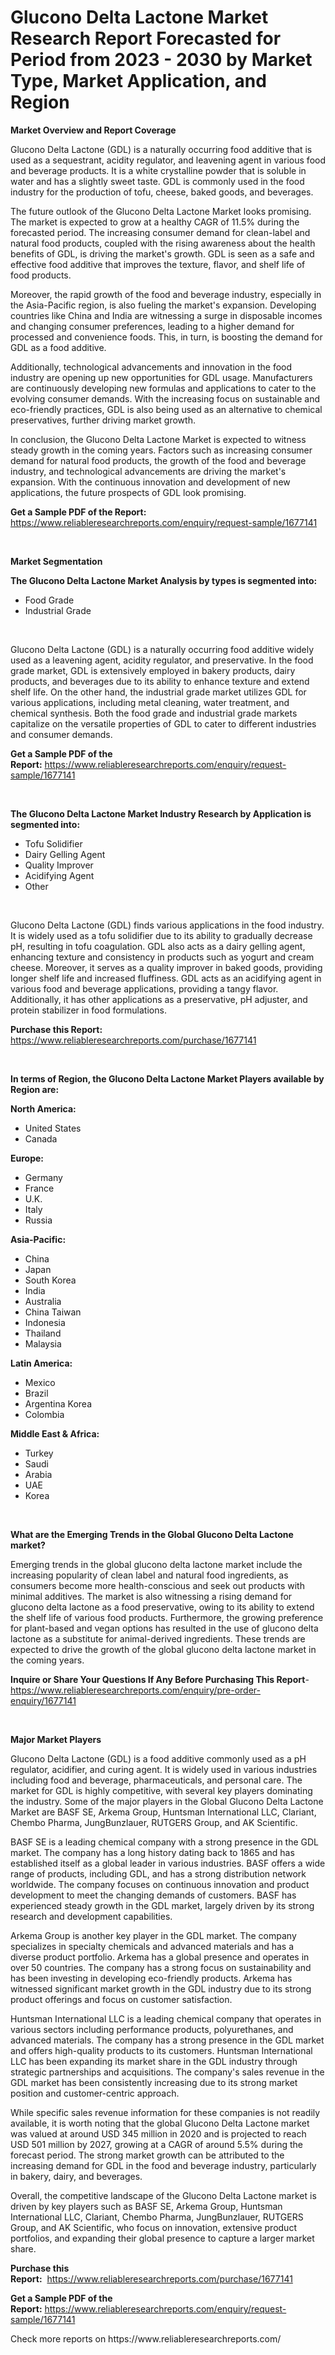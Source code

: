 <p><h1>Glucono Delta Lactone Market Research Report Forecasted for Period from 2023 -  2030 by Market Type, Market Application, and Region</h1></p><p><strong>Market Overview and Report Coverage</strong></p>
<p><p>Glucono Delta Lactone (GDL) is a naturally occurring food additive that is used as a sequestrant, acidity regulator, and leavening agent in various food and beverage products. It is a white crystalline powder that is soluble in water and has a slightly sweet taste. GDL is commonly used in the food industry for the production of tofu, cheese, baked goods, and beverages.</p><p>The future outlook of the Glucono Delta Lactone Market looks promising. The market is expected to grow at a healthy CAGR of 11.5% during the forecasted period. The increasing consumer demand for clean-label and natural food products, coupled with the rising awareness about the health benefits of GDL, is driving the market's growth. GDL is seen as a safe and effective food additive that improves the texture, flavor, and shelf life of food products.</p><p>Moreover, the rapid growth of the food and beverage industry, especially in the Asia-Pacific region, is also fueling the market's expansion. Developing countries like China and India are witnessing a surge in disposable incomes and changing consumer preferences, leading to a higher demand for processed and convenience foods. This, in turn, is boosting the demand for GDL as a food additive.</p><p>Additionally, technological advancements and innovation in the food industry are opening up new opportunities for GDL usage. Manufacturers are continuously developing new formulas and applications to cater to the evolving consumer demands. With the increasing focus on sustainable and eco-friendly practices, GDL is also being used as an alternative to chemical preservatives, further driving market growth.</p><p>In conclusion, the Glucono Delta Lactone Market is expected to witness steady growth in the coming years. Factors such as increasing consumer demand for natural food products, the growth of the food and beverage industry, and technological advancements are driving the market's expansion. With the continuous innovation and development of new applications, the future prospects of GDL look promising.</p></p>
<p><strong>Get a Sample PDF of the Report:</strong> <a href="https://www.reliableresearchreports.com/enquiry/request-sample/1677141">https://www.reliableresearchreports.com/enquiry/request-sample/1677141</a></p>
<p>&nbsp;</p>
<p><strong>Market Segmentation</strong></p>
<p><strong>The Glucono Delta Lactone Market Analysis by types is segmented into:</strong></p>
<p><ul><li>Food Grade</li><li>Industrial Grade</li></ul></p>
<p>&nbsp;</p>
<p><p>Glucono Delta Lactone (GDL) is a naturally occurring food additive widely used as a leavening agent, acidity regulator, and preservative. In the food grade market, GDL is extensively employed in bakery products, dairy products, and beverages due to its ability to enhance texture and extend shelf life. On the other hand, the industrial grade market utilizes GDL for various applications, including metal cleaning, water treatment, and chemical synthesis. Both the food grade and industrial grade markets capitalize on the versatile properties of GDL to cater to different industries and consumer demands.</p></p>
<p><strong>Get a Sample PDF of the Report:</strong>&nbsp;<a href="https://www.reliableresearchreports.com/enquiry/request-sample/1677141">https://www.reliableresearchreports.com/enquiry/request-sample/1677141</a></p>
<p>&nbsp;</p>
<p><strong>The Glucono Delta Lactone Market Industry Research by Application is segmented into:</strong></p>
<p><ul><li>Tofu Solidifier</li><li>Dairy Gelling Agent</li><li>Quality Improver</li><li>Acidifying Agent</li><li>Other</li></ul></p>
<p>&nbsp;</p>
<p><p>Glucono Delta Lactone (GDL) finds various applications in the food industry. It is widely used as a tofu solidifier due to its ability to gradually decrease pH, resulting in tofu coagulation. GDL also acts as a dairy gelling agent, enhancing texture and consistency in products such as yogurt and cream cheese. Moreover, it serves as a quality improver in baked goods, providing longer shelf life and increased fluffiness. GDL acts as an acidifying agent in various food and beverage applications, providing a tangy flavor. Additionally, it has other applications as a preservative, pH adjuster, and protein stabilizer in food formulations.</p></p>
<p><strong>Purchase this Report:</strong>&nbsp; <a href="https://www.reliableresearchreports.com/purchase/1677141">https://www.reliableresearchreports.com/purchase/1677141</a></p>
<p>&nbsp;</p>
<p><strong>In terms of Region, the Glucono Delta Lactone Market Players available by Region are:</strong></p>
<p>
    <p> <strong> North America: </strong>
        <ul>
            <li>United States</li>
            <li>Canada</li>
        </ul>
        </p> 
    <p> <strong> Europe: </strong>
        <ul>
            <li>Germany</li>
            <li>France</li>
            <li>U.K.</li>
            <li>Italy</li>
            <li>Russia</li>
        </ul>
        </p> 
    <p> <strong> Asia-Pacific: </strong>
        <ul>
            <li>China</li>
            <li>Japan</li>
            <li>South Korea</li>
            <li>India</li>
            <li>Australia</li>
            <li>China Taiwan</li>
            <li>Indonesia</li>
            <li>Thailand</li>
            <li>Malaysia</li>
        </ul>
        </p> 
    <p> <strong> Latin America: </strong>
        <ul>
            <li>Mexico</li>
            <li>Brazil</li>
            <li>Argentina Korea</li>
            <li>Colombia</li>
        </ul>
        </p> 
    <p> <strong> Middle East & Africa: </strong>
        <ul>
            <li>Turkey</li>
            <li>Saudi</li>
            <li>Arabia</li>
            <li>UAE</li>
            <li>Korea</li>
        </ul>
    </p>
    </p>
<p>&nbsp;</p>
<p><strong>What are the Emerging Trends in the Global Glucono Delta Lactone market?</strong></p>
<p><p>Emerging trends in the global glucono delta lactone market include the increasing popularity of clean label and natural food ingredients, as consumers become more health-conscious and seek out products with minimal additives. The market is also witnessing a rising demand for glucono delta lactone as a food preservative, owing to its ability to extend the shelf life of various food products. Furthermore, the growing preference for plant-based and vegan options has resulted in the use of glucono delta lactone as a substitute for animal-derived ingredients. These trends are expected to drive the growth of the global glucono delta lactone market in the coming years.</p></p>
<p><strong>Inquire or Share Your Questions If Any Before Purchasing This Report</strong>- <a href="https://www.reliableresearchreports.com/enquiry/pre-order-enquiry/1677141">https://www.reliableresearchreports.com/enquiry/pre-order-enquiry/1677141</a></p>
<p>&nbsp;</p>
<p><strong>Major Market Players</strong></p>
<p><p>Glucono Delta Lactone (GDL) is a food additive commonly used as a pH regulator, acidifier, and curing agent. It is widely used in various industries including food and beverage, pharmaceuticals, and personal care. The market for GDL is highly competitive, with several key players dominating the industry. Some of the major players in the Global Glucono Delta Lactone Market are BASF SE, Arkema Group, Huntsman International LLC, Clariant, Chembo Pharma, JungBunzlauer, RUTGERS Group, and AK Scientific.</p><p>BASF SE is a leading chemical company with a strong presence in the GDL market. The company has a long history dating back to 1865 and has established itself as a global leader in various industries. BASF offers a wide range of products, including GDL, and has a strong distribution network worldwide. The company focuses on continuous innovation and product development to meet the changing demands of customers. BASF has experienced steady growth in the GDL market, largely driven by its strong research and development capabilities.</p><p>Arkema Group is another key player in the GDL market. The company specializes in specialty chemicals and advanced materials and has a diverse product portfolio. Arkema has a global presence and operates in over 50 countries. The company has a strong focus on sustainability and has been investing in developing eco-friendly products. Arkema has witnessed significant market growth in the GDL industry due to its strong product offerings and focus on customer satisfaction.</p><p>Huntsman International LLC is a leading chemical company that operates in various sectors including performance products, polyurethanes, and advanced materials. The company has a strong presence in the GDL market and offers high-quality products to its customers. Huntsman International LLC has been expanding its market share in the GDL industry through strategic partnerships and acquisitions. The company's sales revenue in the GDL market has been consistently increasing due to its strong market position and customer-centric approach.</p><p>While specific sales revenue information for these companies is not readily available, it is worth noting that the global Glucono Delta Lactone market was valued at around USD 345 million in 2020 and is projected to reach USD 501 million by 2027, growing at a CAGR of around 5.5% during the forecast period. The strong market growth can be attributed to the increasing demand for GDL in the food and beverage industry, particularly in bakery, dairy, and beverages.</p><p>Overall, the competitive landscape of the Glucono Delta Lactone market is driven by key players such as BASF SE, Arkema Group, Huntsman International LLC, Clariant, Chembo Pharma, JungBunzlauer, RUTGERS Group, and AK Scientific, who focus on innovation, extensive product portfolios, and expanding their global presence to capture a larger market share.</p></p>
<p><strong>Purchase this Report:</strong>&nbsp;&nbsp;<a href="https://www.reliableresearchreports.com/purchase/1677141">https://www.reliableresearchreports.com/purchase/1677141</a></p>
<p></p>
<p><strong>Get a Sample PDF of the Report:</strong>&nbsp;<a href="https://www.reliableresearchreports.com/enquiry/request-sample/1677141">https://www.reliableresearchreports.com/enquiry/request-sample/1677141</a></p>
<p>Check more reports on https://www.reliableresearchreports.com/</p>